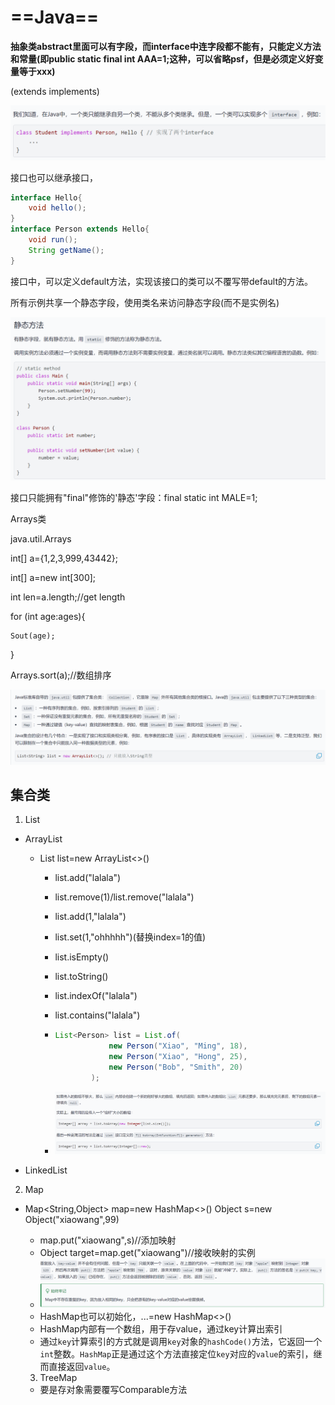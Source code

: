 # ==Java==



**抽象类abstract里面可以有字段，而interface中连字段都不能有，只能定义方法和常量(即public static final int AAA=1;这种，可以省略psf，但是必须定义好变量等于xxx)**

(extends	implements)

![image-20250515221955219](Java.assets/image-20250515221955219.png)

接口也可以继承接口，

```java
interface Hello{
    void hello();
}
interface Person extends Hello{
    void run();
    String getName();
}
```

接口中，可以定义default方法，实现该接口的类可以不覆写带default的方法。

所有示例共享一个静态字段，使用类名来访问静态字段(而不是实例名)

![image-20250516150024119](Java.assets/image-20250516150024119.png)





接口只能拥有"final"修饰的'静态'字段：final static int MALE=1;

Arrays类

java.util.Arrays

int[] a={1,2,3,999,43442};

int[] a=new int[300];

int len=a.length;//get length

for (int age:ages){

	Sout(age);

}

Arrays.sort(a);//数组排序

![image-20250514112448942](Java.assets/image-20250514112448942.png)



## 集合类

1. List

- ArrayList

  - List<String> list=new ArrayList<>()

    - list.add("lalala")

    - list.remove(1)/list.remove("lalala")

    - list.add(1,"lalala")	

    - list.set(1,"ohhhhh")(替换index=1的值)

    - list.isEmpty()

    - list.toString()

    - list.indexOf("lalala")

    - list.contains("lalala")

    - ```java
      List<Person> list = List.of(
                  new Person("Xiao", "Ming", 18),
                  new Person("Xiao", "Hong", 25),
                  new Person("Bob", "Smith", 20)
              );
      ```

    - ![image-20250514122335088](Java.assets/image-20250514122335088.png)

- LinkedList

2. Map

- Map<String,Object> map=new HashMap<>()      Object s=new Object("xiaowang",99)
  - map.put("xiaowang",s)//添加映射
  - Object target=map.get("xiaowang")//接收映射的实例
  - ![image-20250514162138231](Java.assets/image-20250514162138231.png)
  - HashMap也可以初始化，...=new HashMap<>()
  - HashMap内部有一个数组，用于存value，通过key计算出索引
  - 通过`key`计算索引的方式就是调用`key`对象的`hashCode()`方法，它返回一个`int`整数。`HashMap`正是通过这个方法直接定位`key`对应的`value`的索引，继而直接返回`value`。
  
  3. TreeMap
  
  - 要是存对象需要覆写Comparable方法

